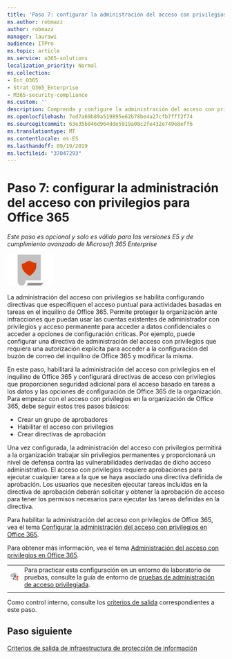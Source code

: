 ```yaml
---
title: 'Paso 7: configurar la administración del acceso con privilegios para Office 365'
ms.author: robmazz
author: robmazz
manager: laurawi
audience: ITPro
ms.topic: article
ms.service: o365-solutions
localization_priority: Normal
ms.collection:
- Ent_O365
- Strat_O365_Enterprise
- M365-security-compliance
ms.custom: ''
description: Comprenda y configure la administración del acceso con privilegios para Office 365
ms.openlocfilehash: 7ed7a69b89a519895e62b78be4a27cfb7fff2f74
ms.sourcegitcommit: 63e35b846d964dde5919a08c2fe432e749e8eff6
ms.translationtype: MT
ms.contentlocale: es-ES
ms.lasthandoff: 09/19/2019
ms.locfileid: "37047293"
---
```

# <a name="step-7-configure-privileged-access-management-for-office-365"></a>Paso 7: configurar la administración del acceso con privilegios para Office 365

*Este paso es opcional y solo es válido para las versiones E5 y de cumplimiento avanzado de Microsoft 365 Enterprise*

![](./media/deploy-foundation-infrastructure/infoprotection_icon-small.png)

La administración del acceso con privilegios se habilita configurando directivas que especifiquen el acceso puntual para actividades basadas en tareas en el inquilino de Office 365. Permite proteger la organización ante infracciones que puedan usar las cuentas existentes de administrador con privilegios y acceso permanente para acceder a datos confidenciales o acceder a opciones de configuración críticas. Por ejemplo, puede configurar una directiva de administración del acceso con privilegios que requiera una autorización explícita para acceder a la configuración del buzón de correo del inquilino de Office 365 y modificar la misma.

En este paso, habilitará la administración del acceso con privilegios en el inquilino de Office 365 y configurará directivas de acceso con privilegios que proporcionen seguridad adicional para el acceso basado en tareas a los datos y las opciones de configuración de Office 365 de la organización. Para empezar con el acceso con privilegios en la organización de Office 365, debe seguir estos tres pasos básicos:
- Crear un grupo de aprobadores
- Habilitar el acceso con privilegios
- Crear directivas de aprobación

Una vez configurada, la administración del acceso con privilegios permitirá a la organización trabajar sin privilegios permanentes y proporcionará un nivel de defensa contra las vulnerabilidades derivadas de dicho acceso administrativo. El acceso con privilegios requiere aprobaciones para ejecutar cualquier tarea a la que se haya asociado una directiva definida de aprobación. Los usuarios que necesiten ejecutar tareas incluidas en la directiva de aprobación deberán solicitar y obtener la aprobación de acceso para tener los permisos necesarios para ejecutar las tareas definidas en la directiva.

Para habilitar la administración del acceso con privilegios de Office 365, vea el tema [Configurar la administración del acceso con privilegios en Office 365](https://docs.microsoft.com/office365/securitycompliance/privileged-access-management-configuration).

Para obtener más información, vea el tema [Administración del acceso con privilegios en Office 365](https://docs.microsoft.com/office365/securitycompliance/privileged-access-management-overview).


|||
|:-------|:-----|
|![Guías de laboratorio de pruebas para Microsoft Cloud](media/m365-enterprise-test-lab-guides/cloud-tlg-icon-small.png)|  Para practicar esta configuración en un entorno de laboratorio de pruebas, consulte la guía de entorno de [pruebas de administración de acceso privilegiada](privileged-access-microsoft-365-enterprise-dev-test-environment.md). |
|||

Como control interno, consulte los [criterios de salida](infoprotect-exit-criteria.md#crit-infoprotect-step7) correspondientes a este paso.

## <a name="next-step"></a>Paso siguiente

[Criterios de salida de infraestructura de protección de información](infoprotect-exit-criteria.md)

